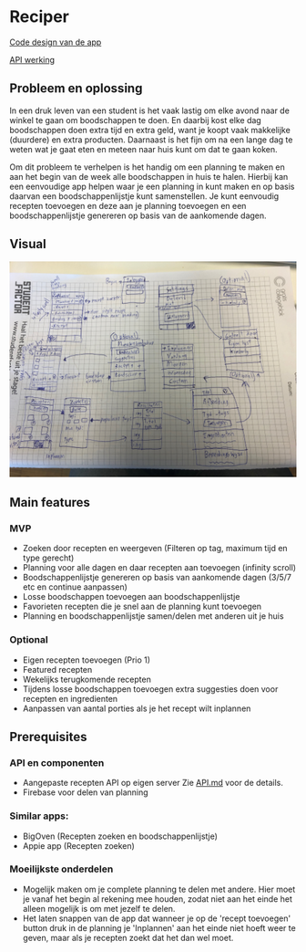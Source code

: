 # Reciper

[Code design van de app](./DESIGN.md)

[API werking](./doc/API.md)

## Probleem en oplossing
In een druk leven van een student is het vaak lastig om elke avond naar de winkel te gaan om boodschappen te doen. En daarbij kost elke dag boodschappen doen extra tijd en extra geld, want je koopt vaak makkelijke (duurdere) en extra producten. Daarnaast is het fijn om na een lange dag te weten wat je gaat eten en meteen naar huis kunt om dat te gaan koken. 

Om dit probleem te verhelpen is het handig om een planning te maken en aan het begin van de week alle boodschappen in huis te halen. Hierbij kan een eenvoudige app helpen waar je een planning in kunt maken en op basis daarvan een boodschappenlijstje kunt samenstellen. Je kunt eenvoudig recepten toevoegen en deze aan je planning toevoegen en een boodschappenlijstje genereren op basis van de aankomende dagen.

## Visual
![](docs/sketch.JPG)

## Main features

### MVP
- Zoeken door recepten en weergeven (Filteren op tag, maximum tijd en type gerecht)
- Planning voor alle dagen en daar recepten aan toevoegen (infinity scroll)
- Boodschappenlijstje genereren op basis van aankomende dagen (3/5/7 etc en continue aanpassen)
- Losse boodschappen toevoegen aan boodschappenlijstje
- Favorieten recepten die je snel aan de planning kunt toevoegen
- Planning en boodschappenlijstje samen/delen met anderen uit je huis

### Optional
- Eigen recepten toevoegen (Prio 1)
- Featured recepten
- Wekelijks terugkomende recepten
- Tijdens losse boodschappen toevoegen extra suggesties doen voor recepten en ingredienten
- Aanpassen van aantal porties als je het recept wilt inplannen

## Prerequisites

### API en componenten
- Aangepaste recepten API op eigen server Zie [API.md](docs/API.md) voor de details.
- Firebase voor delen van planning

### Similar apps:
- BigOven (Recepten zoeken en boodschappenlijstje)
- Appie app (Recepten zoeken)

### Moeilijkste onderdelen
- Mogelijk maken om je complete planning te delen met andere. Hier moet je vanaf het begin al rekening mee houden, zodat niet aan het einde het alleen mogelijk is om met jezelf te delen.
- Het laten snappen van de app dat wanneer je op de 'recept toevoegen' button druk in de planning je 'Inplannen' aan het einde niet hoeft weer te geven, maar als je recepten zoekt dat het dan wel moet.
